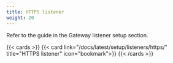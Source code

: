 ```yaml
---
title: HTTPS listener
weight: 20
---
```


Refer to the guide in the Gateway listener setup section.

{{< cards >}}
  {{< card link="/docs/latest/setup/listeners/https/" title="HTTPS listener" icon="bookmark">}}
{{< /cards >}}
